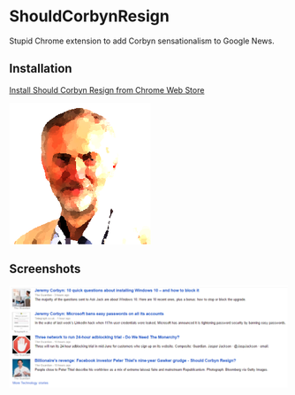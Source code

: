 # ShouldCorbynResign
Stupid Chrome extension to add Corbyn sensationalism to Google News.

## Installation
[Install Should Corbyn Resign from Chrome Web Store](https://chrome.google.com/webstore/detail/should-corbyn-resign/beaccppfjnhppkinhadopimilbcemddg)

![CorbynFace](https://raw.githubusercontent.com/josh-perry/ShouldCorbynResign/master/Icon-256.png)

## Screenshots
![Screenshot1](https://raw.githubusercontent.com/josh-perry/ShouldCorbynResign/master/screenshots/1.png)

